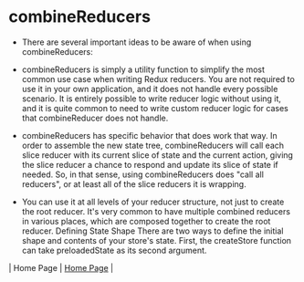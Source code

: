 # combineReducers

- There are several important ideas to be aware of when using combineReducers:

- combineReducers is simply a utility function to simplify the most common use case when writing Redux reducers. You are not required to use it in your own application, and it does not handle every possible scenario. It is entirely possible to write reducer logic without using it, and it is quite common to need to write custom reducer logic for cases that combineReducer does not handle. 

- combineReducers has specific behavior that does work that way. In order to assemble the new state tree, combineReducers will call each slice reducer with its current slice of state and the current action, giving the slice reducer a chance to respond and update its slice of state if needed. So, in that sense, using combineReducers does "call all reducers", or at least all of the slice reducers it is wrapping. 
 
 - You can use it at all levels of your reducer structure, not just to create the root reducer. It's very common to have multiple combined reducers in various places, which are composed together to create the root reducer. Defining State Shape There are two ways to define the initial shape and contents of your store's state. First, the createStore function can take preloadedState as its second argument.

| Home Page               | [Home Page](./README.md)                                |
